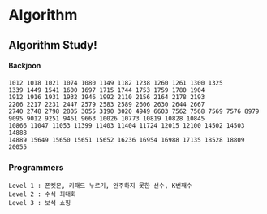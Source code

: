 # Algorithm
## Algorithm Study!
#### Backjoon
    1012 1018 1021 1074 1080 1149 1182 1238 1260 1261 1300 1325 
    1339 1449 1541 1600 1697 1715 1744 1753 1759 1780 1904 
    1912 1916 1931 1932 1946 1992 2110 2156 2164 2178 2193 
    2206 2217 2231 2447 2579 2583 2589 2606 2630 2644 2667 
    2740 2748 2798 2805 3055 3190 3020 4949 6603 7562 7568 7569 7576 8979 
    9095 9012 9251 9461 9663 10026 10773 10819 10828 10845
    10866 11047 11053 11399 11403 11404 11724 12015 12100 14502 14503 14888 
    14889 15649 15650 15651 15652 16236 16954 16988 17135 18528 18809 20055
    
### Programmers
    Level 1 : 폰켓몬, 키패드 누르기, 완주하지 못한 선수, K번째수
    Level 2 : 수식 최대화
    Level 3 : 보석 쇼핑
